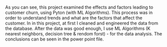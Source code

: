 As you can see, this project examined the effects and factors leading to customer churn, using Pyton (with ML Algorithms).
This process was in order to understand trends and what are the factors that affect the customer.
In in this project, at first I cleaned and engineered the data from the database. 
After the data was good enough, I use ML Algorithms (K nearest neighbors, decision tree & rendom forst) - for the data analysis.
The conclusions can be seen in the power point file.